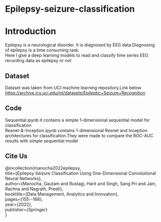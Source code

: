 # Epilepsy-seizure-classification
# Introduction
Epilepsy is a neurological disorder. It is diagnosed by EEG data.Diagnosing of epilepsy is a time consuming task.\
Here I give a deep learning models to read and classify time series EEG recording data as epilepsy or not
## Dataset 
Dataset was taken from UCI machine learning repository.Link below\
https://archive.ics.uci.edu/ml/datasets/Epileptic+Seizure+Recognition
## Code
Sequential.ipynb it contains a simple 1-dimensional sequential model for classification\
Resnet-&-Inception.ipynb contains 1-dimensional Resnet and Inception architectures for classification.They were made to compare the ROC-AUC results with simple sequential model 
## Cite Us
@incollection{manocha2022epilepsy,\
  title={Epilepsy Seizure Classification Using One-Dimensional Convolutional Neural Networks},\
  author={Manocha, Gautam and Rustagi, Harit and Singh, Sang Pri and Jain, Rachna and Nagrath, Preeti},\
  booktitle={Data Management, Analytics and Innovation},\
  pages={155--168},\
  year={2022},\
  publisher={Springer}\
}
